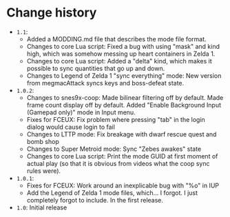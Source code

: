 # Change history

* `1.1`:
	* Added a MODDING.md file that describes the mode file format.
	* Changes to core Lua script: Fixed a bug with using "mask" and kind high, which was somehow messing up heart containers in Zelda 1.
	* Changes to core Lua script: Added a "delta" kind, which makes it possible to sync quantities that go up and down.
	* Changes to Legend of Zelda 1 "sync everything" mode: New version from megmacAttack syncs keys and boss-defeat state.
* `1.0.2`:
	* Changes to snes9x-coop: Made bilinear filtering off by default. Made frame count display off by default. Added "Enable Background Input (Gamepad only)" mode in Input menu.
	* Fixes for FCEUX: Fix problem where pressing "tab" in the login dialog would cause login to fail
	* Changes to LTTP mode: Fix breakage with dwarf rescue quest and bomb shop
	* Changes to Super Metroid mode: Sync "Zebes awakes" state
	* Changes to core Lua script: Print the mode GUID at first moment of actual play (so that it is obvious from videos what the coop sync rules were).
* `1.0.1`:
	* Fixes for FCEUX: Work around an inexplicable bug with "%o" in IUP
	* Add the Legend of Zelda 1 mode files, which... I forgot. I just completely forgot to include. In the first release.
* `1.0`: Initial release

